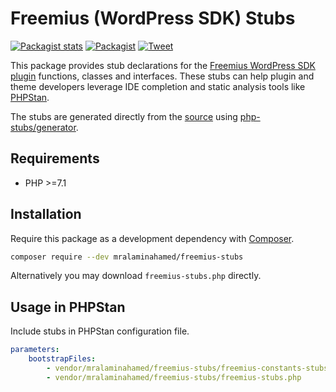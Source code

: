 # Freemius (WordPress SDK) Stubs

[![Packagist stats](https://img.shields.io/packagist/dt/mralaminahamed/freemius-stubs.svg)](https://packagist.org/packages/mralaminahamed/freemius-stubs/stats)
[![Packagist](https://img.shields.io/packagist/v/mralaminahamed/freemius-stubs.svg?color=4CC61E&style=popout)](https://packagist.org/packages/mralaminahamed/freemius-stubs)
[![Tweet](https://img.shields.io/badge/Tweet-share-d5d5d5?style=social&logo=twitter)](https://twitter.com/intent/tweet?text=https%3A%2F%2Fgithub.com%2Fmralaminahamed%2Fphpstan-freemius-stubs&url=I%20use%20mralaminahamed%2Fphpstan-freemius-stubs%20for%20IDE%20completion%20and%20static%20analysis)

This package provides stub declarations for the [Freemius WordPress SDK plugin](https://github.com/freemius/wordpress-sdk)
functions, classes and interfaces.
These stubs can help plugin and theme developers leverage IDE completion
and static analysis tools like [PHPStan](https://github.com/phpstan/phpstan).

The stubs are generated directly from the [source](https://github.com/freemius/wordpress-sdk)
using [php-stubs/generator](https://github.com/php-stubs/generator).

## Requirements

- PHP >=7.1

## Installation

Require this package as a development dependency with [Composer](https://getcomposer.org).

```bash
composer require --dev mralaminahamed/freemius-stubs
```

Alternatively you may download `freemius-stubs.php` directly.

## Usage in PHPStan

Include stubs in PHPStan configuration file.

```yaml
parameters:
    bootstrapFiles:
        - vendor/mralaminahamed/freemius-stubs/freemius-constants-stubs.php
        - vendor/mralaminahamed/freemius-stubs/freemius-stubs.php
```
